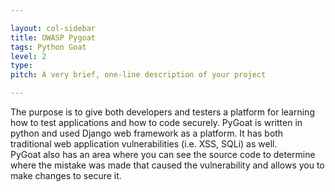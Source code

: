 ```yaml
---

layout: col-sidebar
title: OWASP Pygoat
tags: Python Goat
level: 2
type: 
pitch: A very brief, one-line description of your project

---
```


The purpose is to give both developers and testers a platform for learning how to test applications and how to code securely.  PyGoat is written in python and used Django web framework as a platform.  It has both traditional web application vulnerabilities (i.e. XSS, SQLi) as well.  
PyGoat also has an area where you can see the source code to determine where the mistake was made that caused the vulnerability and allows you to make changes to secure it.
